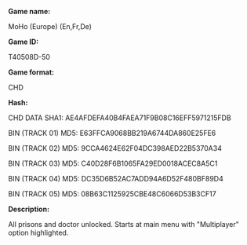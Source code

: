 **Game name:**

MoHo (Europe) (En,Fr,De)

**Game ID:**

T40508D-50

**Game format:**

CHD

**Hash:**

CHD DATA SHA1: AE4AFDEFA40B4FAEA71F9B08C16EFF5971215FDB

BIN (TRACK 01) MD5: E63FFCA9068BB219A6744DA860E25FE6

BIN (TRACK 02) MD5: 9CCA4624E62F04DC398AED22B5370A34

BIN (TRACK 03) MD5: C40D28F6B1065FA29ED0018ACEC8A5C1

BIN (TRACK 04) MD5: DC35D6B52AC7ADD94A6D52F480BF89D4

BIN (TRACK 05) MD5: 08B63C1125925CBE48C6066D53B3CF17

**Description:**

All prisons and doctor unlocked. Starts at main menu with "Multiplayer" option highlighted.
